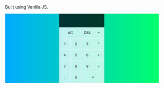 Built using Vanilla JS.

![Screenshot](https://github.com/drew458/simple-calc/blob/master/assets/screencalc.jpg)
